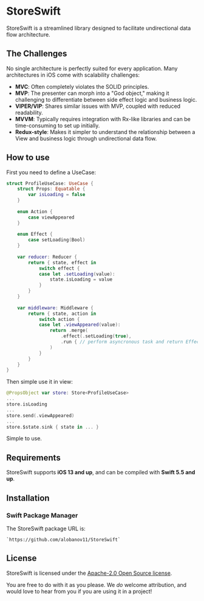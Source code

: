 # StoreSwift

StoreSwift is a streamlined library designed to facilitate undirectional data flow architecture.

## The Challenges

No single architecture is perfectly suited for every application. Many architectures in iOS come with scalability challenges:
* **MVC**: Often completely violates the SOLID principles.
* **MVP**: The presenter can morph into a "God object," making it challenging to differentiate between side effect logic and business logic.
* **VIPER/VIP**: Shares similar issues with MVP, coupled with reduced readability.
* **MVVM**: Typically requires integration with Rx-like libraries and can be time-consuming to set up initially.
* **Redux-style**: Makes it simpler to understand the relationship between a View and business logic through undirectional data flow.

## How to use

First you need to define a UseCase:

```swift
struct ProfileUseCase: UseCase {
    struct Props: Equatable {
        var isLoading = false
    }
	
    enum Action {
        case viewAppeared
    }
    
    enum Effect {
        case setLoading(Bool)
    }
	
    var reducer: Reducer {
        return { state, effect in
            switch effect {
            case let .setLoading(value):
                state.isLoading = value
            }
        }
    }
    
    var middleware: Middleware {
        return { state, action in
            switch action {
            case let .viewAppeared(value):
                return .merge(
                    .effect(.setLoading(true),
                    .run { // perform asyncronous task and return Effect }
                )
            }
        }
    }
}
```


Then simple use it in view:

```swift
@PropsObject var store: Store<ProfileUseCase>
...
store.isLoading
...
store.send(.viewAppeared)
...
store.$state.sink { state in ... }

```

Simple to use.

## Requirements

StoreSwift supports **iOS 13 and up**, and can be compiled with **Swift 5.5 and up**.

## Installation

### Swift Package Manager

The StoreSwift package URL is:

```
`https://github.com/alobanov11/StoreSwift`
```



## License

StoreSwift is licensed under the [Apache-2.0 Open Source license](http://choosealicense.com/licenses/apache-2.0/).

You are free to do with it as you please.  We _do_ welcome attribution, and would love to hear from you if you are using it in a project!
